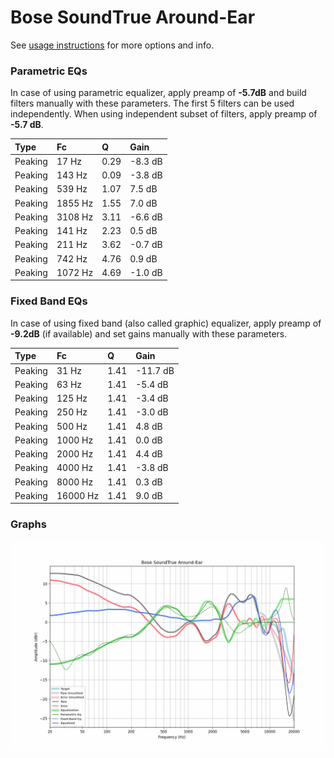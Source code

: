 # Bose SoundTrue Around-Ear
See [usage instructions](https://github.com/jaakkopasanen/AutoEq#usage) for more options and info.

### Parametric EQs
In case of using parametric equalizer, apply preamp of **-5.7dB** and build filters manually
with these parameters. The first 5 filters can be used independently.
When using independent subset of filters, apply preamp of **-5.7 dB**.

| Type    | Fc      |    Q | Gain    |
|:--------|:--------|:-----|:--------|
| Peaking | 17 Hz   | 0.29 | -8.3 dB |
| Peaking | 143 Hz  | 0.09 | -3.8 dB |
| Peaking | 539 Hz  | 1.07 | 7.5 dB  |
| Peaking | 1855 Hz | 1.55 | 7.0 dB  |
| Peaking | 3108 Hz | 3.11 | -6.6 dB |
| Peaking | 141 Hz  | 2.23 | 0.5 dB  |
| Peaking | 211 Hz  | 3.62 | -0.7 dB |
| Peaking | 742 Hz  | 4.76 | 0.9 dB  |
| Peaking | 1072 Hz | 4.69 | -1.0 dB |

### Fixed Band EQs
In case of using fixed band (also called graphic) equalizer, apply preamp of **-9.2dB**
(if available) and set gains manually with these parameters.

| Type    | Fc       |    Q | Gain     |
|:--------|:---------|:-----|:---------|
| Peaking | 31 Hz    | 1.41 | -11.7 dB |
| Peaking | 63 Hz    | 1.41 | -5.4 dB  |
| Peaking | 125 Hz   | 1.41 | -3.4 dB  |
| Peaking | 250 Hz   | 1.41 | -3.0 dB  |
| Peaking | 500 Hz   | 1.41 | 4.8 dB   |
| Peaking | 1000 Hz  | 1.41 | 0.0 dB   |
| Peaking | 2000 Hz  | 1.41 | 4.4 dB   |
| Peaking | 4000 Hz  | 1.41 | -3.8 dB  |
| Peaking | 8000 Hz  | 1.41 | 0.3 dB   |
| Peaking | 16000 Hz | 1.41 | 9.0 dB   |

### Graphs
![](./Bose%20SoundTrue%20Around-Ear.png)